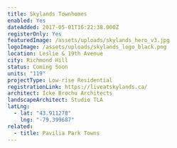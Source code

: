 ```yaml
---
title: Skylands Townhomes
enabled: Yes
dateAdded: 2017-05-01T16:22:38.000Z
registerOnly: Yes
featuredImage: /assets/uploads/skylands_hero_v3.jpg
logoImage: /assets/uploads/skylands_logo_black.png
location: Leslie & 19th Avenue
city: Richmond Hill
status: Coming Soon
units: "119"
projectType: Low-rise Residential
registrationLink: https://liveatskylands.ca/
architect: Icke Brochu Architects
landscapeArchitect: Studio TLA
latLng:
  - lat: "43.911278"
    lng: "-79.399687"
related:
  - title: Pavilia Park Towns
---
```

